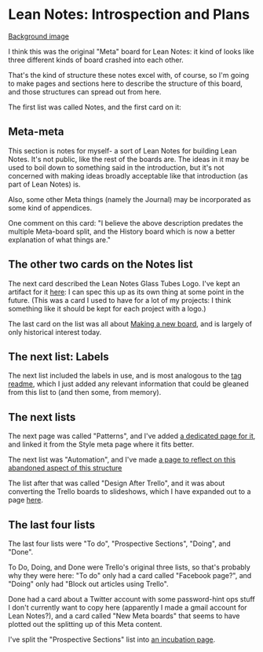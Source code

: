 # Lean Notes: Introspection and Plans

[Background image](https://trello-backgrounds.s3.amazonaws.com/51901b73c30c061842001c4b/855b264131e032d589922fcb1020b0b2/truth.jpg)

I think this was the original "Meta" board for Lean Notes: it kind of looks like three different kinds of board crashed into each other.

That's the kind of structure these notes excel with, of course, so I'm going to make pages and sections here to describe the structure of this board, and those structures can spread out from here.

The first list was called Notes, and the first card on it:

## Meta-meta

This section is notes for myself- a sort of Lean Notes for building Lean Notes. It's not public, like the rest of the boards are. The ideas in it may be used to boil down to something said in the introduction, but it's not concerned with making ideas broadly acceptable like that introduction (as part of Lean Notes) is.

Also, some other Meta things (namely the Journal) may be incorporated as some kind of appendices.

One comment on this card: "I believe the above description predates the multiple Meta-board split, and the History board which is now a better explanation of what things are."

## The other two cards on the Notes list

The next card described the Lean Notes Glass Tubes Logo. I've kept an artifact for it [here](a5f16b63-8506-44ba-aadb-c8d3c8850af3.md): I can spec this up as its own thing at some point in the future. (This was a card I used to have for a lot of my projects: I think something like it should be kept for each project with a logo.)

The last card on the list was all about [Making a new board](b54cf3f7-1fe4-4e74-854d-8cbdf6efb631.md), and is largely of only historical interest today.

## The next list: Labels

The next list included the labels in use, and is most analogous to the [tag readme](ced13582-8e1a-4b38-9469-896206590dfb.md), which I just added any relevant information that could be gleaned from this list to (and then some, from memory).

## The next lists

The next page was called "Patterns", and I've added [a dedicated page for it](26186b36-081d-46b0-a36c-c49e82214766.md), and linked it from the Style meta page where it fits better.

The next list was "Automation", and I've made [a page to reflect on this abandoned aspect of this structure](0350c64c-4975-42fc-91ca-92007cd9bcaa.md)

The list after that was called "Design After Trello", and it was about converting the Trello boards to slideshows, which I have expanded out to a page [here](74f8f87c-f657-4a0f-ade3-c91571a01bd8.md).

## The last four lists

The last four lists were "To do", "Prospective Sections", "Doing", and "Done".

To Do, Doing, and Done were Trello's original three lists, so that's probably why they were here: "To do" only had a card called "Facebook page?", and "Doing" only had "Block out articles using Trello".

Done had a card about a Twitter account with some password-hint ops stuff I don't currently want to copy here (apparently I made a gmail account for Lean Notes?), and a card called "New Meta boards" that seems to have plotted out the splitting up of this Meta content.

I've split the "Prospective Sections" list into [an incubation page](c7f64330-dc66-45c4-ac6c-ca93ea8fdc63.md).
